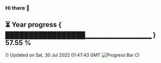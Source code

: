 ### Hi there 👋
⏳ Year progress { █████████████████▁▁▁▁▁▁▁▁▁▁▁▁▁ } 57.55 %
---
⏰ Updated on Sat, 30 Jul 2022 01:47:43 GMT
![Progress Bar CI](https://github.com/liununu/liununu/workflows/Progress%20Bar%20CI/badge.svg)
